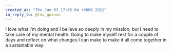 ```yaml
---
created_at: "Thu Jun 03 17:05:04 +0000 2021"
in_reply_to: @leo_guinan
---
```


I love what I'm doing and I believe so deeply in my mission, but I need to take care of my mental health. Going to make myself rest for a couple of days and reflect on what changes I can make to make it all come together in a sustainable way.